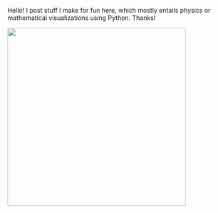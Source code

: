 Hello! I post stuff I make for fun here, which mostly entails physics or mathematical visualizations using Python. Thanks!



<img src="https://github.com/Cherry-Trees/my-projects/blob/main/gifs/pendulum.gif" width="400" height="400" />
